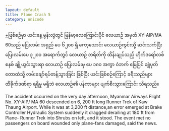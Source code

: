 ```yaml
---
layout: default
title: Plane Crash 5
category: unicode
---
```


<p class="hide-trigger"><a href="#">+</a><span class="mm3">ဖြစ်စဉ်မှာ ယင်းနေ့ မွန်းလွဲတွင် မြန်မာ့လေကြောင်းပိုင် လေယာဉ် အမှတ် XY-AIP/MA 60သည် ပြေးလမ်း အရှည် ပေ ၆၂၀၀ ရှိ ကော့သောင်း လေယာဉ်ကွင်းသို့ ဆင်းသက်ပြီး ပြေးလမ်းပေ ၃၂၀၀ အရောက်တွင် လေယာဉ် ဘရိတ်ကို ထိန်းချုပ်သည့် ဟိုက်ဒရော်လစ် စနစ် ချို့ယွင်းသွားရာ လေယာဉ် ပြေးလမ်းမှ ပေ ၁၈၀ အကွာ ဝဲဘက် မြေပြင် ချုံပုတ်တောထဲသို့ လမ်းချော်ရပ်တန့်သွားခြင်း ဖြစ်ပြီး ယင်းဖြစ်စဉ်ကြောင့် ခရီးသည်များ ထိခိုက်ဒဏ်ရာ ရရှိမှု မရှိဘဲ လေယာဉ်၏ ပန်ကာများ ပျက်စီးသွားကြောင်း သိရသည်။ </span></p>

<p class="hide-this">The accident occurred on the very day afternoon, Myanmar Airways Flight No. XY-AIP/ MA 60 descended on 6, 200 ft long Runner Trek of Kaw Thaung Airport. While it was at 3,200 ft distance,an error emerged at Brake Controller Hydraulic System suddenly it dragged derailing at 180 ft from Plane- Runner Trek into Shrubs on left, and it stood. The event met no passengers on board wounded only plane-fans damaged, said the news.</p>
